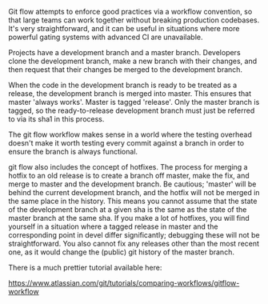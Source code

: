 Git flow attempts to enforce good practices via a workflow convention, so that large teams can work together without breaking production codebases. It's very straightforward, and it can be useful in situations where more powerful gating systems with advanced CI are unavailable.

Projects have a development branch and a master branch. Developers clone the development branch, make a new branch with their changes, and then request that their changes be merged to the development branch.

When the code in the development branch is ready to be treated as a release, the development branch is merged into master. This ensures that master 'always works'. Master is tagged 'release'. Only the master branch is tagged, so the ready-to-release development branch must just be referred to via its sha1 in this process.

The git flow workflow makes sense in a world where the testing overhead doesn't make it worth testing every commit against a branch in order to ensure the branch is always functional.

git flow also includes the concept of hotfixes. The process for merging a hotfix to an old release is to create a branch off master, make the fix, and merge to master and the development branch. Be cautious; 'master' will be behind the current development branch, and the hotfix will not be merged in the same place in the history. This means you cannot assume that the state of the development branch at a given sha is the same as the state of the master branch at the same sha. If you make a lot of hotfixes, you will find yourself in a situation where a tagged release in master and the corresponding point in devel differ significantly; debugging these will not be straightforward. You also cannot fix any releases other than the most recent one, as it would change the (public) git history of the master branch.

There is a much prettier tutorial available here: 

https://www.atlassian.com/git/tutorials/comparing-workflows/gitflow-workflow
